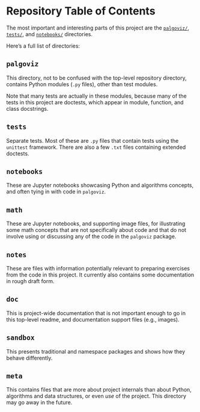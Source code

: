 <!-- SPDX-License-Identifier: 0BSD -->

# Repository Table of Contents

The most important and interesting parts of this project are the
[`palgoviz/`](#palgoviz), [`tests/`](#tests), and [`notebooks/`](#notebooks)
directories.

Here’s a full list of directories:

## `palgoviz`

This directory, not to be confused with the top-level repository directory,
contains Python modules (`.py` files), other than test modules.

Note that many tests are actually in these modules, because many of the tests
in this project are doctests, which appear in module, function, and class
docstrings.

## `tests`

Separate tests. Most of these are `.py` files that contain tests using the
`unittest` framework. There are also a few `.txt` files containing extended
doctests.

<!-- TODO: When pytest test modules are added, expand the above paragraph. -->

## `notebooks`

These are Jupyter notebooks showcasing Python and algorithms concepts, and
often tying in with code in `palgoviz`.

## `math`

These are Jupyter notebooks, and supporting image files, for illustrating some
math concepts that are not specifically about code and that do not involve
using or discussing any of the code in the `palgoviz` package.

## `notes`

These are files with information potentially relevant to preparing exercises
from the code in this project. It currently also contains some documentation in
rough draft form.

## `doc`

This is project-wide documentation that is not important enough to go in this
top-level readme, and documentation support files (e.g., images).

## `sandbox`

This presents traditional and namespace packages and shows how they behave
differently.

## `meta`

This contains files that are more about project internals than about Python,
algorithms and data structures, or even *use* of the project. This directory
may go away in the future.
